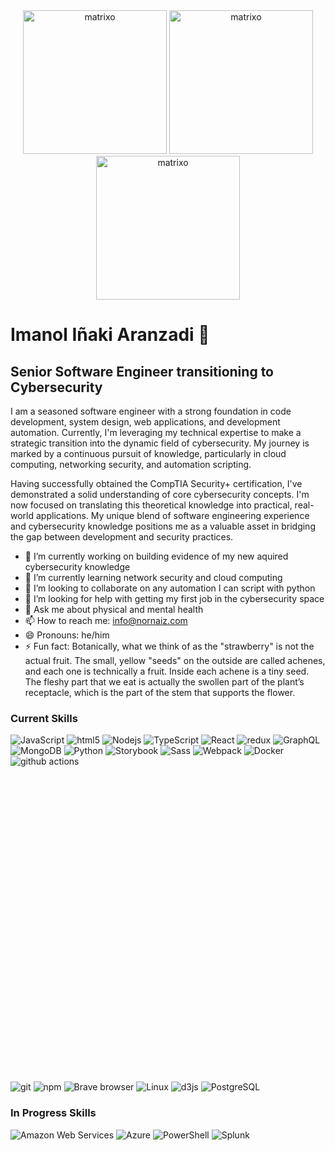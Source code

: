 

<div align="center">
  <img src="https://github.com/user-attachments/assets/3c6745b4-eb8b-478f-a556-eb5fdf945a3b" alt="matrixo" width="230"/>
  <img src="https://github.com/user-attachments/assets/3c6745b4-eb8b-478f-a556-eb5fdf945a3b" alt="matrixo" width="230"/>
  <img src="https://github.com/user-attachments/assets/3c6745b4-eb8b-478f-a556-eb5fdf945a3b" alt="matrixo" width="230"/>
</div>


# Imanol Iñaki Aranzadi  👋


## Senior Software Engineer transitioning to Cybersecurity

I am a seasoned software engineer with a strong foundation in code development, system design, web applications, and development automation. Currently, I'm leveraging my technical expertise to make a strategic transition into the dynamic field of cybersecurity. My journey is marked by a continuous pursuit of knowledge, particularly in cloud computing, networking security, and automation scripting.

Having successfully obtained the CompTIA Security+ certification, I've demonstrated a solid understanding of core cybersecurity concepts. I'm now focused on translating this theoretical knowledge into practical, real-world applications. My unique blend of software engineering experience and cybersecurity knowledge positions me as a valuable asset in bridging the gap between development and security practices.

- 🔭 I’m currently working on building evidence of my new aquired cybersecurity knowledge
- 🌱 I’m currently learning network security and cloud computing
- 👯 I’m looking to collaborate on any automation I can script with python
- 🤔 I’m looking for help with getting my first job in the cybersecurity space
- 💬 Ask me about physical and mental health
- 📫 How to reach me: info@nornaiz.com
- 😄 Pronouns: he/him
- ⚡ Fun fact: Botanically, what we think of as the "strawberry" is not the actual fruit. The small, yellow "seeds" on the outside are called achenes, and each one is technically a fruit. Inside each achene is a tiny seed. The fleshy part that we eat is actually the swollen part of the plant’s receptacle, which is the part of the stem that supports the flower.

### Current Skills

<p>
  <img alt="JavaScript" src="https://img.shields.io/badge/-Javascript-F7DF1E?style=flat-square&logo=javascript&logoColor=white" />
  <img alt="html5" src="https://img.shields.io/badge/-HTML5-E34F26?style=flat-square&logo=html5&logoColor=white" />
  <img alt="Nodejs" src="https://img.shields.io/badge/-Nodejs-43853d?style=flat-square&logo=Node.js&logoColor=white" />
  <img alt="TypeScript" src="https://img.shields.io/badge/-TypeScript-007ACC?style=flat-square&logo=typescript&logoColor=white" />
  <img alt="React" src="https://img.shields.io/badge/-React-45b8d8?style=flat-square&logo=react&logoColor=white" />
  <img alt="redux" src="https://img.shields.io/badge/-Redux-764ABC?style=flat-square&logo=redux&logoColor=white" />
  <img alt="GraphQL" src="https://img.shields.io/badge/-GraphQL-E10098?style=flat-square&logo=graphql&logoColor=white" />
  <img alt="MongoDB" src="https://img.shields.io/badge/-MongoDB-13aa52?style=flat-square&logo=mongodb&logoColor=white" />
  <img alt="Python" src="https://img.shields.io/badge/-Python-3776AB?style=flat-square&logo=python&logoColor=white" />
  <img alt="Storybook" src="https://img.shields.io/badge/-Storybook-FF4785?style=flat-square&logo=storybook&logoColor=white" />
  <img alt="Sass" src="https://img.shields.io/badge/-Sass-CC6699?style=flat-square&logo=sass&logoColor=white" />
  <img alt="Webpack" src="https://img.shields.io/badge/-Webpack-8DD6F9?style=flat-square&logo=webpack&logoColor=white" /> 
  <img alt="Docker" src="https://img.shields.io/badge/-Docker-46a2f1?style=flat-square&logo=docker&logoColor=white" />
  <img alt="github actions" src="https://img.shields.io/badge/-Github_Actions-2088FF?style=flat-square&logo=github-actions&logoColor=white" />
  <svg role="img" viewBox="0 0 24 24" xmlns="http://www.w3.org/2000/svg">
  <img alt="git" src="https://img.shields.io/badge/-Git-F05032?style=flat-square&logo=git&logoColor=white" />
  <img alt="npm" src="https://img.shields.io/badge/-NPM-CB3837?style=flat-square&logo=npm&logoColor=white" />
  <img alt="Brave browser" src="https://img.shields.io/badge/-Brave_Browser-FB542B?style=flat-square&logo=brave&logoColor=white" />
  <img alt="Linux" src="https://img.shields.io/badge/-Linux-FCC624?style=flat-square&logo=linux&logoColor=white" />
  <img alt="d3js" src="https://img.shields.io/badge/-D3.js-F9A03C?style=flat-square&logo=d3.js&logoColor=white" />
  <img alt="PostgreSQL" src="https://img.shields.io/badge/-PostgreSQL-4169E1?style=flat-square&logo=postgresql&logoColor=white" />
</p>

### In Progress Skills

<p>
  <img alt="Amazon Web Services" src="https://img.shields.io/badge/-Amazon_Web_Services-232F3E?style=flat-square&logo=amazonwebservices&logoColor=white" />
  <img alt="Azure" src="https://img.shields.io/badge/-Azure-33CCFF?style=flat-square&logo=azure&logoColor=white" />
  <img alt="PowerShell" src="https://img.shields.io/badge/->___Powershell-071D49?style=flat-square&logo=powershell&logoColor=white" />
  <img alt="Splunk" src="https://img.shields.io/badge/-Splunk-000000?style=flat-square&logo=splunk&logoColor=white" />

</p>
